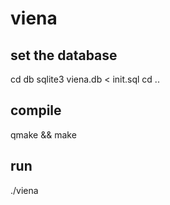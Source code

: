 # viena

## set the database

cd db
sqlite3 viena.db < init.sql
cd ..

## compile

qmake && make

## run

./viena

